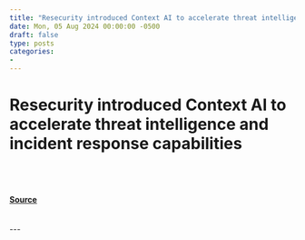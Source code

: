 ```yaml
---
title: "Resecurity introduced Context AI to accelerate threat intelligence and incident response capabilities"
date: Mon, 05 Aug 2024 00:00:00 -0500
draft: false
type: posts
categories: 
- 
---
```

# Resecurity introduced Context AI to accelerate threat intelligence and incident response capabilities

<br/>

<br/>


#### [Source](https://www.resecurity.com/blog/article/resecurity-introduced-context-ai-to-accelerate-threat-intelligence-and-incident-response-capabilities)

<br/>
---
